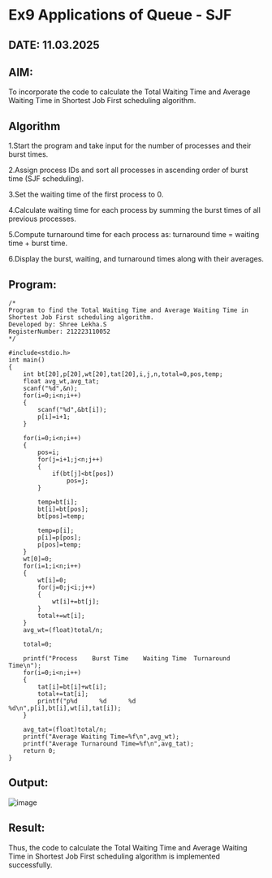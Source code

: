# Ex9 Applications of Queue - SJF
## DATE: 11.03.2025
## AIM:
To incorporate the code to calculate the Total Waiting Time and Average Waiting Time in Shortest Job First scheduling algorithm.
## Algorithm

1.Start the program and take input for the number of processes and their burst times.

2.Assign process IDs and sort all processes in ascending order of burst time (SJF scheduling).

3.Set the waiting time of the first process to 0.

4.Calculate waiting time for each process by summing the burst times of all previous processes.

5.Compute turnaround time for each process as: turnaround time = waiting time + burst time.

6.Display the burst, waiting, and turnaround times along with their averages.   

## Program:
```
/*
Program to find the Total Waiting Time and Average Waiting Time in Shortest Job First scheduling algorithm.
Developed by: Shree Lekha.S
RegisterNumber: 212223110052
*/

#include<stdio.h>
int main()
{
    int bt[20],p[20],wt[20],tat[20],i,j,n,total=0,pos,temp;
    float avg_wt,avg_tat;
    scanf("%d",&n);
    for(i=0;i<n;i++)
    {
        scanf("%d",&bt[i]);
        p[i]=i+1;    
    }

    for(i=0;i<n;i++)
    {
        pos=i;
        for(j=i+1;j<n;j++)
        {
            if(bt[j]<bt[pos])
                pos=j;
        }
 
        temp=bt[i];
        bt[i]=bt[pos];
        bt[pos]=temp;
 
        temp=p[i];
        p[i]=p[pos];
        p[pos]=temp;
    }
    wt[0]=0;
    for(i=1;i<n;i++)
    {
        wt[i]=0;
        for(j=0;j<i;j++)
        {
            wt[i]+=bt[j];
        }
        total+=wt[i];
    }
    avg_wt=(float)total/n;
    
    total=0;
 
    printf("Process    Burst Time    Waiting Time  Turnaround Time\n");
    for(i=0;i<n;i++)
    {
        tat[i]=bt[i]+wt[i];
        total+=tat[i];
        printf("p%d      %d      %d        %d\n",p[i],bt[i],wt[i],tat[i]);
    }
 
    avg_tat=(float)total/n;
    printf("Average Waiting Time=%f\n",avg_wt);
    printf("Average Turnaround Time=%f\n",avg_tat);
    return 0;
}

```

## Output:

![image](https://github.com/user-attachments/assets/df1a964e-1a48-477a-8803-1bbd3a90975d)



## Result:
Thus, the code to calculate the Total Waiting Time and Average Waiting Time in Shortest Job First scheduling algorithm is implemented successfully.
